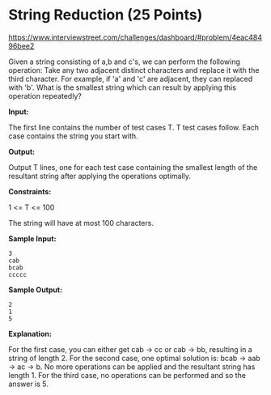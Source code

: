 String Reduction (25 Points)
============================

https://www.interviewstreet.com/challenges/dashboard/#problem/4eac48496bee2

Given a string consisting of a,b and c's, we can perform the following operation: Take any two adjacent distinct characters and replace it with the third character. For example, if 'a' and 'c' are adjacent, they can replaced with 'b'. What is the smallest string which can result by applying this operation repeatedly?

**Input:**

The first line contains the number of test cases T. T test cases follow. Each case contains the string you start with.

**Output:**

Output T lines, one for each test case containing the smallest length of the resultant string after applying the operations optimally.

**Constraints:**

1 <= T <= 100

The string will have at most 100 characters.

**Sample Input:**

	3
	cab
	bcab
	ccccc

**Sample Output:**

	2
	1
	5

**Explanation:**

For the first case, you can either get cab -> cc or cab -> bb, resulting in a string of length 2.
For the second case, one optimal solution is: bcab -> aab -> ac -> b. No more operations can be applied and the resultant string has length 1.
For the third case, no operations can be performed and so the answer is 5.